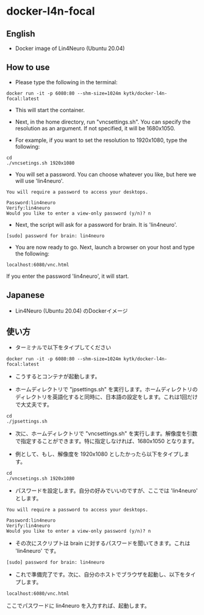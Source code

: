 # docker-l4n-focal

## English

- Docker image of Lin4Neuro (Ubuntu 20.04)

## How to use

- Please type the following in the terminal:

```
docker run -it -p 6080:80 --shm-size=1024m kytk/docker-l4n-focal:latest

```

- This will start the container.

- Next, in the home directory, run "vncsettings.sh". You can specify the resolution as an argument. If not specified, it will be 1680x1050.

- For example, if you want to set the resolution to 1920x1080, type the following:

```
cd
./vncsetings.sh 1920x1080
```

- You will set a password. You can choose whatever you like, but here we will use 'lin4neuro'.

```
You will require a password to access your desktops.

Password:lin4neuro
Verify:lin4neuro
Would you like to enter a view-only password (y/n)? n
```

- Next, the script will ask for a password for brain. It is 'lin4neuro'.

```
[sudo] password for brain: lin4neuro
```

- You are now ready to go. Next, launch a browser on your host and type the following:

```
localhost:6080/vnc.html
```

If you enter the password 'lin4neuro', it will start.



## Japanese

- Lin4Neuro (Ubuntu 20.04) のDockerイメージ

## 使い方

- ターミナルで以下をタイプしてください

```
docker run -it -p 6080:80 --shm-size=1024m kytk/docker-l4n-focal:latest

```

- こうするとコンテナが起動します。

- ホームディレクトリで "jpsettings.sh" を実行します。ホームディレクトリのディレクトリを英語化すると同時に、日本語の設定をします。これは1回だけで大丈夫です。

```
cd
./jpsettings.sh
```


- 次に、ホームディレクトリで "vncsettings.sh" を実行します。解像度を引数で指定することができます。特に指定しなければ、1680x1050 となります。

- 例として、もし、解像度を 1920x1080 としたかったら以下をタイプします。

```
cd
./vncsetings.sh 1920x1080
```

- パスワードを設定します。自分の好みでいいのですが、ここでは 'lin4neuro' とします。

```
You will require a password to access your desktops.

Password:lin4neuro
Verify:lin4neuro
Would you like to enter a view-only password (y/n)? n
```

- その次にスクリプトは brain に対するパスワードを聞いてきます。これは 'lin4neuro' です。

```
[sudo] password for brain: lin4neuro
```

- これで準備完了です。次に、自分のホストでブラウザを起動し、以下をタイプします。

```
localhost:6080/vnc.html
```

ここでパスワードに lin4neuro を入力すれば、起動します。

